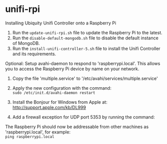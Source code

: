 # unifi-rpi
Installing Ubiquity Unifi Controller onto a Raspberry Pi

1. Run the `update-unifi-rpi.sh` file to update the Raspberry Pi to the latest.
2. Run the `disable-default-mongodb.sh` file to disable the default instance of MongoDB.
3. Run the `install-unifi-controller-5.sh` file to install the Unifi Controller and its requirements.

Optional:
Setup avahi-daemon to respond to 'raspberrypi.local'.  This allows you to access the Raspberry Pi device by name on your network.

1. Copy the file 'multiple.service' to '/etc/avahi/services/multiple.service'
2. Apply the new configuration with the command:  
   `sudo /etc/init.d/avahi-daemon restart`
   
3. Install the Bonjour for Windows from Apple at: http://support.apple.com/kb/DL999
4. Add a firewall exception for UDP port 5353 by running the command: 

The Raspberry Pi should now be addressable from other machines as 'raspberrypi.local', for example:  
`ping raspberrypi.local`

